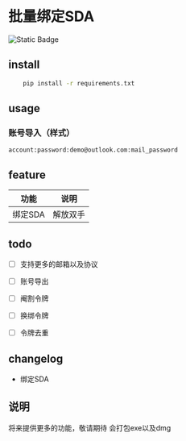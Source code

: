 #  批量绑定SDA

![Static Badge](https://img.shields.io/badge/v3.10.*-blue?style=flat&logo=python&logoColor=white&labelColor=gray)

## install

```bash
    pip install -r requirements.txt
```

## usage

### 账号导入（样式）
```shell
account:password:demo@outlook.com:mail_password
```

## feature

|   功能   |               说明               |
|:------:|:------------------------------:|
| 绑定SDA  |              解放双手              |

## todo

- [ ] 支持更多的邮箱以及协议
- [ ] 账号导出
- [ ] 阉割令牌
- [ ] 换绑令牌
- [ ] 令牌去重


## changelog 

- 绑定SDA

## 说明
将来提供更多的功能，敬请期待
会打包exe以及dmg
```
